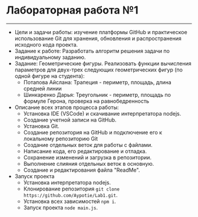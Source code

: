 # Лабораторная работа №1

---

- Цели и задачи работы: изучение платформы GitHub и практическое использование Git для хранения, обновления и распространения исходного кода проекта.
- Задание к работе: Разработать алгоритм решения задачи по индивидуальному заданию.
- Задание: Геометрические фигуры. Реализовать функции вычисления параметров для двух-трех следующих геометрических фигур (по одной фигуре на студента):
  - Потапова Айслана: Трапеция - периметр, площадь, длина средней линии
  - Шинкаренко Дарья: Треугольник - периметр, площадь по формуле Герона, проверка на равнобедренность
- Описание всех этапов процесса работы:
  - Установка IDE (VSCode) и скачивание интерпретатора nodejs.
  - Создание учетной записи на GitHub.
  - Установка Git.
  - Создание репозитория на GitHub и подключение его к локальному репозиторию Git
  - Создание отдельных веток для работы с файлами.
  - Написание кода, его редактирование и отладка.
  - Сохранение изменений и загрузка в репозитории.
  - Выполнение слияния отдельных веток в основную.
  - Создание и редактирования файла "ReadMe".
- Запуск проекта
  - Установка интерпретатора nodejs.
  - Клонирование репозитория `git clone https://github.com/Aypotie/Lab1.git`.
  - Установка всех зависимостей `npm i`.
  - Запуск проекта `node main.js`.
